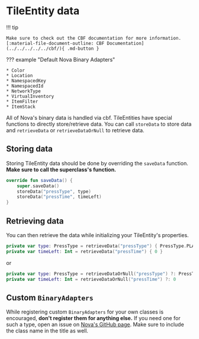 # TileEntity data

!!! tip 

    Make sure to check out the CBF documentation for more information.
    [:material-file-document-outline: CBF Documentation](../../../../../cbf/){ .md-button }

??? example "Default Nova Binary Adapters"

    * Color
    * Location
    * NamespacedKey
    * NamespacedId
    * NetworkType
    * VirtualInventory
    * ItemFilter
    * ItemStack

All of Nova's binary data is handled via cbf. TileEntities have special functions to directly store/retrieve data. You can
call ``storeData`` to store data and ``retrieveData`` or ``retrieveDataOrNull`` to retrieve data.

## Storing data

Storing TileEntity data should be done by overriding the ``saveData`` function. **Make sure to call the superclass's function.**

```kotlin title="MechanicalPress.kt"
override fun saveData() {
    super.saveData()
    storeData("pressType", type)
    storeData("pressTime", timeLeft)
}
```

## Retrieving data

You can then retrieve the data while initializing your TileEntity's properties.

```kotlin title="MechanicalPress.kt"
private var type: PressType = retrieveData("pressType") { PressType.PLATE }
private var timeLeft: Int = retrieveData("pressTime") { 0 }
```

or

```kotlin title="MechanicalPress.kt"
private var type: PressType = retrieveDataOrNull("pressType") ?: PressType.PLATE
private var timeLeft: Int = retrieveDataOrNull("pressTime") ?: 0
```

## Custom ``BinaryAdapters``

While registering custom ``BinaryAdapters`` for your own classes is encouraged, **don't register them for
anything else.** If you need one for such a type, open an issue on [Nova's GitHub page](https://github.com/xenondevs/Nova/issues/new/choose).
Make sure to include the class name in the title as well.